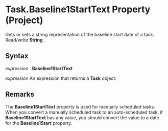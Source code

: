 
# Task.Baseline1StartText Property (Project)

Gets or sets a string representation of the baseline start date of a task. Read/write  **String** .


## Syntax

 _expression_ . **Baseline1StartText**

 _expression_ An expression that returns a **Task** object.


## Remarks

The  **Baseline1StartText** property is used for manually scheduled tasks. When you convert a manually scheduled task to an auto-scheduled task, if **Baseline1StartText** has any value, you should convert the value to a date for the **Baseline1Start** property.

